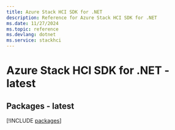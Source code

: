 ```yaml
---
title: Azure Stack HCI SDK for .NET
description: Reference for Azure Stack HCI SDK for .NET
ms.date: 11/27/2024
ms.topic: reference
ms.devlang: dotnet
ms.service: stackhci
---
```

# Azure Stack HCI SDK for .NET - latest
## Packages - latest
[!INCLUDE [packages](stack-hci-index.md)]